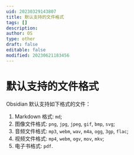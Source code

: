 ```yaml
---
uid: 20230329143807
title: 默认支持的文件格式
tags: []
description: 
author: OS
type: other
draft: false
editable: false
modified: 20230621183456
---
```


# 默认支持的文件格式

Obsidian 默认支持如下格式的文件：

1. Markdown 格式: `md`;
2. 图像文件格式: `png`, `jpg`, `jpeg`, `gif`, `bmp`, `svg`;
3. 音频文件格式: `mp3`, `webm`, `wav`, `m4a`, `ogg`, `3gp`, `flac`;
4. 视频文件格式: `mp4`, `webm`, `ogv`, `mov`, `mkv`;
5. 电子书格式: `pdf`.